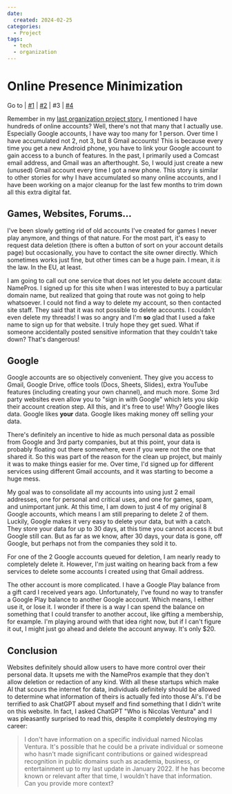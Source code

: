 ```yaml
---
date:
  created: 2024-02-25
categories:
  - Project
tags:
  - tech
  - organization
---
```

# Online Presence Minimization

Go to
| [\#1](./2024-02-11-backup.md)
| [\#2](./2024-02-18-passwords.md)
| \#3
| [\#4](./2024-02-26-github.md)

Remember in my [last organization project story](./2024-02-18-passwords.md), I mentioned I have hundreds of online accounts? Well, there's not that many that I actually use. Especially Google accounts, I have way too many for 1 person. Over time I have accumulated not 2, not 3, but 8 Gmail accounts! This is because every time you get a new Android phone, you have to link your Google account to gain access to a bunch of features. In the past, I primarily used a Comcast email address, and Gmail was an afterthought. So, I would just create a new (unused) Gmail account every time I got a new phone. This story is similar to other stories for why I have accumulated so many online accounts, and I have been working on a major cleanup for the last few months to trim down all this extra digital fat.

<!-- more -->

## Games, Websites, Forums...

I've been slowly getting rid of old accounts I've created for games I never play anymore, and things of that nature. For the most part, it's easy to request data deletion (there is often a button of sort on your account details page) but occasionally, you have to contact the site owner directly. Which sometimes works just fine, but other times can be a huge pain. I mean, it *is* the law. In the EU, at least.

I am going to call out one service that does not let you delete account data: NamePros. I signed up for this site when I was interested to buy a particular domain name, but realized that going that route was not going to help whatsoever. I could not find a way to delete my account, so then contacted site staff. They said that it was not possible to delete accounts. I couldn't even delete my threads! I was so angry and I'm **so** glad that I used a fake name to sign up for that website. I truly hope they get sued. What if someone accidentally posted sensitive information that they couldn't take down? That's dangerous!

## Google

Google accounts are so objectively convenient. They give you access to Gmail, Google Drive, office tools (Docs, Sheets, Slides), extra YouTube features (including creating your own channel), and much more. Some 3rd party websites even allow you to "sign in with Google" which lets you skip their account creation step. All this, and it's free to use! Why? Google likes data. Google likes **your** data. Google likes making money off selling your data.

There's definitely an incentive to hide as much personal data as possible from Google and 3rd party companies, but at this point, your data is probably floating out there somewhere, even if you were not the one that shared it. So this was part of the reason for the clean up project, but mainly it was to make things easier for me. Over time, I'd signed up for different services using different Gmail accounts, and it was starting to become a huge mess.

My goal was to consolidate all my accounts into using just 2 email addresses, one for personal and critical uses, and one for games, spam, and unimportant junk. At this time, I am down to just 4 of my original 8 Google accounts, which means I am still preparing to delete 2 of them. Luckily, Google makes it very easy to delete your data, but with a catch. They store your data for up to 30 days, at this time you cannot access it but Google still can. But as far as we know, after 30 days, your data is gone, off Google, but perhaps not from the companies they sold it to.

For one of the 2 Google accounts queued for deletion, I am nearly ready to completely delete it. However, I'm just waiting on hearing back from a few services to delete some accounts I created using that Gmail address.

The other account is more complicated. I have a Google Play balance from a gift card I received years ago. Unfortunately, I've found no way to transfer a Google Play balance to another Google account. Which means, I either use it, or lose it. I wonder if there is a way I can spend the balance on something that I could transfer to another accout, like gifting a membership, for example. I'm playing around with that idea right now, but if I can't figure it out, I might just go ahead and delete the account anyway. It's only $20.

## Conclusion

Websites definitely should allow users to have more control over their personal data. It upsets me with the NamePros example that they don't allow deletion or redaction of any kind. With all these startups which make AI that scours the internet for data, individuals definitely should be allowed to determine what information of theirs is actually fed into those AI's. I'd be terrified to ask ChatGPT about myself and find something that I didn't write on this website. In fact, I asked ChatGPT "Who is Nicolas Ventura" and I was pleasantly surprised to read this, despite it completely destroying my career:

> I don't have information on a specific individual named Nicolas Ventura. It's possible that he could be a private individual or someone who hasn't made significant contributions or gained widespread recognition in public domains such as academia, business, or entertainment up to my last update in January 2022. If he has become known or relevant after that time, I wouldn't have that information. Can you provide more context?